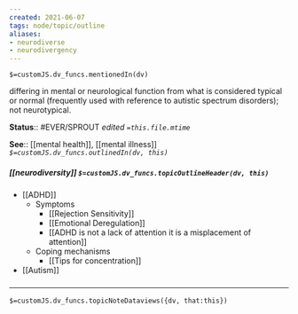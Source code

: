 ```yaml
---
created: 2021-06-07
tags: node/topic/outline
aliases:
- neurodiverse
- neurodivergency
---
```

`$=customJS.dv_funcs.mentionedIn(dv)`


 differing in mental or neurological function from what is considered typical or normal (frequently used with reference to autistic spectrum disorders); not neurotypical.
 
**Status**:: #EVER/SPROUT 
*edited `=this.file.mtime`*

**See**:: [[mental health]], [[mental illness]]
*`$=customJS.dv_funcs.outlinedIn(dv, this)`*

##### [[neurodiversity]] `$=customJS.dv_funcs.topicOutlineHeader(dv, this)`
- [[ADHD]]
	- Symptoms
		- [[Rejection Sensitivity]]
		- [[Emotional Deregulation]]
		- [[ADHD is not a lack of attention it is a misplacement of attention]]
	- Coping mechanisms
		- [[Tips for concentration]]
- [[Autism]]

### <hr class="dataviews"/>

`$=customJS.dv_funcs.topicNoteDataviews({dv, that:this})`


